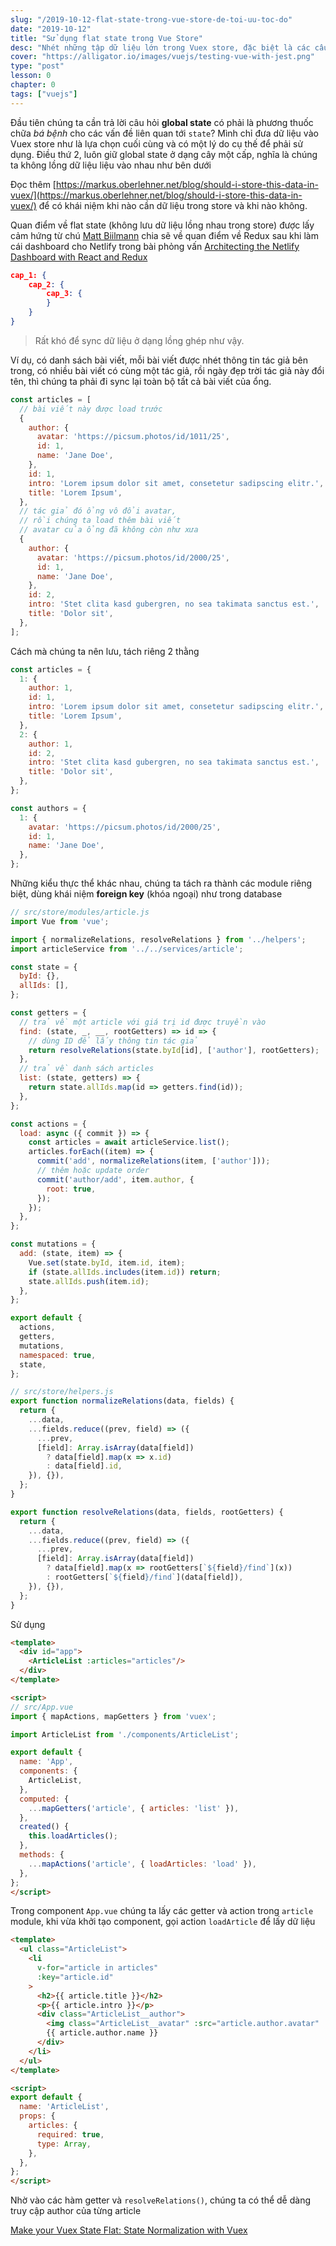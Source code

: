 ```yaml
---
slug: "/2019-10-12-flat-state-trong-vue-store-de-toi-uu-toc-do"
date: "2019-10-12"
title: "Sử dụng flat state trong Vue Store"
desc: "Nhét những tập dữ liệu lớn trong Vuex store, đặc biệt là các cấu trúc dữ liệu lồng nhau luôn gây ra vấn đề không sớm thì muộn. Bài viết giới thiệu cách tiếp cận với flat state trong Vuex store"
cover: "https://alligator.io/images/vuejs/testing-vue-with-jest.png"
type: "post"
lesson: 0
chapter: 0
tags: ["vuejs"]
---
```


Đầu tiên chúng ta cần trả lời câu hỏi **global state** có phải là phương thuốc chữa *bá bệnh* cho các vấn đề liên quan tới `state`? Mình chỉ đưa dữ liệu vào Vuex store như là lựa chọn cuối cùng và có một lý do cụ thế để phải sử dụng. Điều thứ 2, luôn giữ global state ở dạng cây một cấp, nghĩa là chúng ta không lồng dữ liệu liệu vào nhau như bên dưới

Đọc thêm [https://markus.oberlehner.net/blog/should-i-store-this-data-in-vuex/](https://markus.oberlehner.net/blog/should-i-store-this-data-in-vuex/) để có khái niệm khi nào cần dữ liệu trong store và khi nào không.

Quan điểm về flat state (không lưu dữ liệu lồng nhau trong store) được lấy cảm hứng từ chú [Matt Biilmann](https://twitter.com/biilmann) chia sẽ về quan điểm về Redux sau khi làm cái dashboard cho Netlify trong bài phỏng vấn [Architecting the Netlify Dashboard with React and Redux](http://www.fullstackradio.com/122)

```json
cap_1: {
    cap_2: {
        cap_3: {
        }
    }
}
```

> Rất khó để sync dữ liệu ở dạng lồng ghép như vậy.

Ví dụ, có danh sách bài viết, mỗi bài viết được nhét thông tin tác giả bên trong, có nhiều bài viết có cùng một tác giả, rồi ngày đẹp trời tác giả này đổi tên, thì chúng ta phải đi sync lại toàn bộ tất cả bài viết của ổng.

```js
const articles = [
  // bài viết này được load trước
  {
    author: {
      avatar: 'https://picsum.photos/id/1011/25',
      id: 1,
      name: 'Jane Doe',
    },
    id: 1,
    intro: 'Lorem ipsum dolor sit amet, consetetur sadipscing elitr.',
    title: 'Lorem Ipsum',
  },
  // tác giả đó ổng vô đổi avatar,
  // rồi chúng ta load thêm bài viết
  // avatar của ổng đã không còn như xưa
  {
    author: {
      avatar: 'https://picsum.photos/id/2000/25',
      id: 1,
      name: 'Jane Doe',
    },
    id: 2,
    intro: 'Stet clita kasd gubergren, no sea takimata sanctus est.',
    title: 'Dolor sit',
  },
];
```

Cách mà chúng ta nên lưu, tách riêng 2 thằng

```js
const articles = {
  1: {
    author: 1,
    id: 1,
    intro: 'Lorem ipsum dolor sit amet, consetetur sadipscing elitr.',
    title: 'Lorem Ipsum',
  },
  2: {
    author: 1,
    id: 2,
    intro: 'Stet clita kasd gubergren, no sea takimata sanctus est.',
    title: 'Dolor sit',
  },
};

const authors = {
  1: {
    avatar: 'https://picsum.photos/id/2000/25',
    id: 1,
    name: 'Jane Doe',
  },
};
```

Những kiểu thực thể khác nhau, chúng ta tách ra thành các module riêng biệt, dùng khái niệm **foreign key** (khóa ngoại) như trong database

```js
// src/store/modules/article.js
import Vue from 'vue';

import { normalizeRelations, resolveRelations } from '../helpers';
import articleService from '../../services/article';

const state = {
  byId: {},
  allIds: [],
};

const getters = {
  // trả về một article với giá trị id được truyền vào
  find: (state, _, __, rootGetters) => id => {
    // dùng ID để lấy thông tin tác giả
    return resolveRelations(state.byId[id], ['author'], rootGetters);
  },
  // trả về danh sách articles
  list: (state, getters) => {
    return state.allIds.map(id => getters.find(id));
  },
};

const actions = {
  load: async ({ commit }) => {
    const articles = await articleService.list();
    articles.forEach((item) => {
      commit('add', normalizeRelations(item, ['author']));
      // thêm hoặc update order
      commit('author/add', item.author, {
        root: true,
      });
    });
  },
};

const mutations = {
  add: (state, item) => {
    Vue.set(state.byId, item.id, item);
    if (state.allIds.includes(item.id)) return;
    state.allIds.push(item.id);
  },
};

export default {
  actions,
  getters,
  mutations,
  namespaced: true,
  state,
};
```


```js
// src/store/helpers.js
export function normalizeRelations(data, fields) {
  return {
    ...data,
    ...fields.reduce((prev, field) => ({
      ...prev,
      [field]: Array.isArray(data[field])
        ? data[field].map(x => x.id)
        : data[field].id,
    }), {}),
  };
}

export function resolveRelations(data, fields, rootGetters) {
  return {
    ...data,
    ...fields.reduce((prev, field) => ({
      ...prev,
      [field]: Array.isArray(data[field])
        ? data[field].map(x => rootGetters[`${field}/find`](x))
        : rootGetters[`${field}/find`](data[field]),
    }), {}),
  };
}
```

Sử dụng

```html
<template>
  <div id="app">
    <ArticleList :articles="articles"/>
  </div>
</template>

<script>
// src/App.vue
import { mapActions, mapGetters } from 'vuex';

import ArticleList from './components/ArticleList';

export default {
  name: 'App',
  components: {
    ArticleList,
  },
  computed: {
    ...mapGetters('article', { articles: 'list' }),
  },
  created() {
    this.loadArticles();
  },
  methods: {
    ...mapActions('article', { loadArticles: 'load' }),
  },
};
</script>
```

Trong component `App.vue` chúng ta lấy các getter và action trong `article` module, khi vừa khởi tạo component, gọi action `loadArticle` để lấy dữ liệu

```html
<template>
  <ul class="ArticleList">
    <li
      v-for="article in articles"
      :key="article.id"
    >
      <h2>{{ article.title }}</h2>
      <p>{{ article.intro }}</p>
      <div class="ArticleList__author">
        <img class="ArticleList__avatar" :src="article.author.avatar" :alt="article.author.name">
        {{ article.author.name }}
      </div>
    </li>
  </ul>
</template>

<script>
export default {
  name: 'ArticleList',
  props: {
    articles: {
      required: true,
      type: Array,
    },
  },
};
</script>
```

Nhờ vào các hàm getter và `resolveRelations()`, chúng ta có thể dễ dàng truy cập author của từng article


[Make your Vuex State Flat: State Normalization with Vuex](https://markus.oberlehner.net/blog/make-your-vuex-state-flat-state-normalization-with-vuex/)